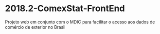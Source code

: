 # 2018.2-ComexStat-FrontEnd
Projeto web em conjunto com o MDIC para facilitar o acesso aos dados de comércio de exterior no Brasil 

